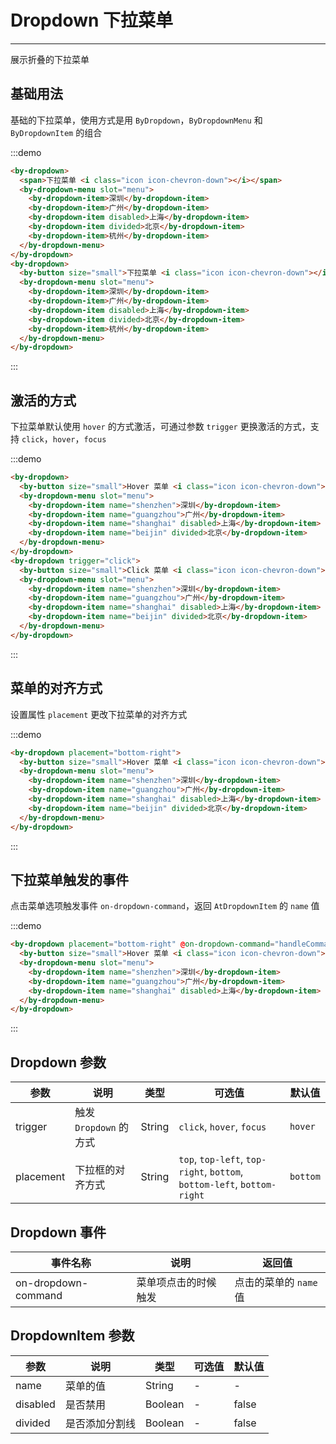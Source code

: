 
# Dropdown 下拉菜单

----

展示折叠的下拉菜单

## 基础用法

基础的下拉菜单，使用方式是用 `ByDropdown`，`ByDropdownMenu` 和 `ByDropdownItem` 的组合

:::demo
```html
<by-dropdown>
  <span>下拉菜单 <i class="icon icon-chevron-down"></i></span>
  <by-dropdown-menu slot="menu">
    <by-dropdown-item>深圳</by-dropdown-item>
    <by-dropdown-item>广州</by-dropdown-item>
    <by-dropdown-item disabled>上海</by-dropdown-item>
    <by-dropdown-item divided>北京</by-dropdown-item>
    <by-dropdown-item>杭州</by-dropdown-item>
  </by-dropdown-menu>
</by-dropdown>
<by-dropdown>
  <by-button size="small">下拉菜单 <i class="icon icon-chevron-down"></i></by-button>
  <by-dropdown-menu slot="menu">
    <by-dropdown-item>深圳</by-dropdown-item>
    <by-dropdown-item>广州</by-dropdown-item>
    <by-dropdown-item disabled>上海</by-dropdown-item>
    <by-dropdown-item divided>北京</by-dropdown-item>
    <by-dropdown-item>杭州</by-dropdown-item>
  </by-dropdown-menu>
</by-dropdown>
```
:::

## 激活的方式

下拉菜单默认使用 `hover` 的方式激活，可通过参数 `trigger` 更换激活的方式，支持 `click`，`hover`，`focus`

:::demo
```html
<by-dropdown>
  <by-button size="small">Hover 菜单 <i class="icon icon-chevron-down"></by-button>
  <by-dropdown-menu slot="menu">
    <by-dropdown-item name="shenzhen">深圳</by-dropdown-item>
    <by-dropdown-item name="guangzhou">广州</by-dropdown-item>
    <by-dropdown-item name="shanghai" disabled>上海</by-dropdown-item>
    <by-dropdown-item name="beijin" divided>北京</by-dropdown-item>
  </by-dropdown-menu>
</by-dropdown>
<by-dropdown trigger="click">
  <by-button size="small">Click 菜单 <i class="icon icon-chevron-down"></by-button>
  <by-dropdown-menu slot="menu">
    <by-dropdown-item name="shenzhen">深圳</by-dropdown-item>
    <by-dropdown-item name="guangzhou">广州</by-dropdown-item>
    <by-dropdown-item name="shanghai" disabled>上海</by-dropdown-item>
    <by-dropdown-item name="beijin" divided>北京</by-dropdown-item>
  </by-dropdown-menu>
</by-dropdown>
```
:::

## 菜单的对齐方式

设置属性 `placement` 更改下拉菜单的对齐方式

:::demo
```html
<by-dropdown placement="bottom-right">
  <by-button size="small">Hover 菜单 <i class="icon icon-chevron-down"></by-button>
  <by-dropdown-menu slot="menu">
    <by-dropdown-item name="shenzhen">深圳</by-dropdown-item>
    <by-dropdown-item name="guangzhou">广州</by-dropdown-item>
    <by-dropdown-item name="shanghai" disabled>上海</by-dropdown-item>
    <by-dropdown-item name="beijin" divided>北京</by-dropdown-item>
  </by-dropdown-menu>
</by-dropdown>
```
:::

## 下拉菜单触发的事件

点击菜单选项触发事件 `on-dropdown-command`，返回 `AtDropdownItem` 的 `name` 值

:::demo
```html
<by-dropdown placement="bottom-right" @on-dropdown-command="handleCommand">
  <by-button size="small">Hover 菜单 <i class="icon icon-chevron-down"></by-button>
  <by-dropdown-menu slot="menu">
    <by-dropdown-item name="shenzhen">深圳</by-dropdown-item>
    <by-dropdown-item name="guangzhou">广州</by-dropdown-item>
    <by-dropdown-item name="shanghai" disabled>上海</by-dropdown-item>
  </by-dropdown-menu>
</by-dropdown>
```
:::

## Dropdown 参数

| 参数      | 说明          | 类型      | 可选值                           | 默认值  |
|---------- |-------------- |---------- |--------------------------------  |-------- |
| trigger | 触发 `Dropdown` 的方式 | String | `click`, `hover`, `focus` | `hover` |
| placement | 下拉框的对齐方式 | String | `top`, `top-left`, `top-right`, `bottom`, `bottom-left`, `bottom-right` | `bottom` |

## Dropdown 事件

| 事件名称      | 说明          | 返回值  |
|---------- |-------------- |---------- |
| on-dropdown-command | 菜单项点击的时候触发 | 点击的菜单的 `name` 值 |

## DropdownItem 参数

| 参数      | 说明          | 类型      | 可选值                           | 默认值  |
|---------- |-------------- |---------- |--------------------------------  |-------- |
| name | 菜单的值 | String | - | - |
| disabled | 是否禁用 | Boolean | - | false |
| divided | 是否添加分割线 | Boolean | - | false |


<style lang="scss" scoped>
  .by-dropdown + .by-dropdown {
    margin-left: 8px;
  }
  .by-dropdown__trigger {
    > span {
      font-size: 12px;
    }
  }
</style>


<script lang="ts">
    import { Vue, Component } from "vue-property-decorator";

    @Component
    export default class dropdowmMd extends Vue {
        handleCommand (name) {
            this.$Message(`点击菜单：${name}`)
        }
    }
</script>
